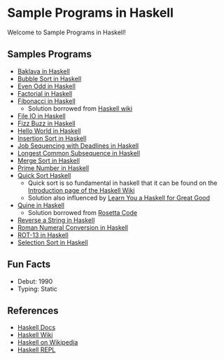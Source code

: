 # Sample Programs in Haskell

Welcome to Sample Programs in Haskell!

## Samples Programs

- [Baklava in Haskell](https://github.com/TheRenegadeCoder/sample-programs/issues/575)
- [Bubble Sort in Haskell](https://github.com/TheRenegadeCoder/sample-programs/issues/800)
- [Even Odd in Haskell](https://github.com/TheRenegadeCoder/sample-programs/issues/743)
- [Factorial in Haskell](https://github.com/TheRenegadeCoder/sample-programs/issues/746)
- [Fibonacci in Haskell](https://github.com/TheRenegadeCoder/sample-programs/issues/543)
  - Solution borrowed from [Haskell wiki](https://wiki.haskell.org/The_Fibonacci_sequence#Canonical_zipWith_implementation)
- [File IO in Haskell](https://github.com/TheRenegadeCoder/sample-programs/issues/597)
- [Fizz Buzz in Haskell](https://github.com/TheRenegadeCoder/sample-programs/issues/349)
- [Hello World in Haskell](https://therenegadecoder.com/code/hello-world-in-haskell/)
- [Insertion Sort in Haskell](https://github.com/TheRenegadeCoder/sample-programs/issues/833)
- [Job Sequencing with Deadlines in Haskell](https://github.com/TheRenegadeCoder/sample-programs/issues/770)
- [Longest Common Subsequence in Haskell](https://github.com/TheRenegadeCoder/sample-programs/issues/577)
- [Merge Sort in Haskell](https://github.com/TheRenegadeCoder/sample-programs/issues/807)
- [Prime Number in Haskell](https://github.com/TheRenegadeCoder/sample-programs/issues/757)
- [Quick Sort Haskell](https://github.com/TheRenegadeCoder/sample-programs/issues/814)
  - Quick sort is so fundamental in haskell that it can be found on the [Introduction page of the Haskell Wiki](https://wiki.haskell.org/Introduction#Quicksort_in_Haskell)
  - Solution also influenced by [Learn You a Haskell for Great Good](http://learnyouahaskell.com/recursion)
- [Quine in Haskell](https://github.com/TheRenegadeCoder/sample-programs/issues/773)
  - Solution borrowed from [Rosetta Code](https://rosettacode.org/wiki/Quine#Haskell)
- [Reverse a String in Haskell](https://github.com/TheRenegadeCoder/sample-programs/issues/559)
- [Roman Numeral Conversion in Haskell](https://github.com/TheRenegadeCoder/sample-programs/issues/581)
- [ROT-13 in Haskell](https://github.com/TheRenegadeCoder/sample-programs/issues/777)
- [Selection Sort in Haskell](https://github.com/TheRenegadeCoder/sample-programs/issues/804)

## Fun Facts

- Debut: 1990
- Typing: Static

## References

- [Haskell Docs](https://www.haskell.org/)
- [Haskell Wiki](https://wiki.haskell.org/Haskell)
- [Haskell on Wikipedia](https://en.wikipedia.org/wiki/Haskell_(programming_language))
- [Haskell REPL](https://repl.it/languages/haskell)

